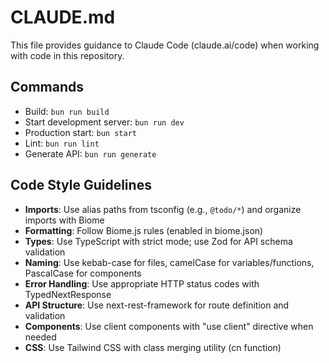# CLAUDE.md

This file provides guidance to Claude Code (claude.ai/code) when working with code in this repository.

## Commands
- Build: `bun run build`
- Start development server: `bun run dev`
- Production start: `bun start`
- Lint: `bun run lint`
- Generate API: `bun run generate`

## Code Style Guidelines
- **Imports**: Use alias paths from tsconfig (e.g., `@todo/*`) and organize imports with Biome
- **Formatting**: Follow Biome.js rules (enabled in biome.json)
- **Types**: Use TypeScript with strict mode; use Zod for API schema validation
- **Naming**: Use kebab-case for files, camelCase for variables/functions, PascalCase for components
- **Error Handling**: Use appropriate HTTP status codes with TypedNextResponse
- **API Structure**: Use next-rest-framework for route definition and validation
- **Components**: Use client components with "use client" directive when needed
- **CSS**: Use Tailwind CSS with class merging utility (cn function)
